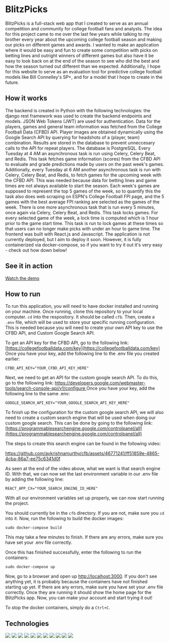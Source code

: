 # BlitzPicks

BlitzPicks is a full-stack web app that I created to serve as an annual competition and community for college football fans and analysts. The idea for this project came to me over the last few years while talking to my brother every year about the upcoming college football season and making our picks on different games and awards. I wanted to make an application where it would be easy and fun to create some competition with picks on betting lines and outright winners of different games but also have it be easy to look back on at the end of the season to see who did the best and how the season turned out different than we expected. Additionally, I hope for this website to serve as an evaluation tool for predictive college football models like Bill Connelley's SP+, and for a model that I hope to create in the future.

## How it works
The backend is created in Python with the following technologies: the django rest framework was used to create the backend endpoints and models. JSON Web Tokens (JWT) are used for authentication. Data for the players, games and general team information was fetched from the College Football Data (CFBD) API. Player images are obtained dynamically using the Google Search API by querying for headshots of a (player, team) combination. Results are stored in the database to prevent unneccesary calls to the API for repeat players. The database is PostgreSQL. Every Tuesday at 4 AM an asynchronous task is run using Celery, Celery Beat, and Redis. This task fetches game information (scores) from the CFBD API to evaluate and grade predictions made by users on the past week's games. Additionally, every Tuesday at 6 AM another asynchronous task is run with Celery, Celery Beat, and Redis, to fetch games for the upcoming week with the CFBD API. This was needed because data for betting lines and game times are not always available to start the season. Each week's games are supposed to represent the top 5 games of the week, so to quantify this the task also does web scraping on ESPN's College Football FPI page, and the 5 games with the best average FPI ranking are selected as the games of the week. There is one more asynchronous task that is run every 5 minutes, once again via Celery, Celery Beat, and Redis. This task locks games. For every selected game of the week, a lock time is computed which is 1 hour prior to the game start time. This task is run to lock games at these times so that users can no longer make picks with under an hour to game time. The frontend was built with React.js and Javascript. The application is not currently deployed, but I aim to deploy it soon. However, it is fully containerized via docker-compose, so if you want to try it out it's very easy - check out how down below!


## See it in action

[Watch the demo](https://www.youtube.com/watch?v=21Er8juIJAY)

## How to run

To run this application, you will need to have docker installed and running on your machine. Once running, clone this repository to your local computer. ```cd``` into the respository. It should be called ```cfb```. Then, create a ```.env``` file, which will be used to store your specific running configuration. This is needed because you will need to create your own API key to use the CFBD API, and Custom Google Search API. 

To get an API key for the CFBD API, go to the following link: [https://collegefootballdata.com/key](https://collegefootballdata.com/key)
Once you have your key, add the following line to the .env file you created earlier:

```CFBD_API_KEY="YOUR_CFBD_API_KEY_HERE"```

Next, we need to get an API for the custom google search API. To do this, go to the following link: [https://developers.google.com/webmaster-tools/search-console-api/v1/configure
](https://developers.google.com/webmaster-tools/search-console-api/v1/configure)
Once you have your key, add the following line to the same .env:

```GOOGLE_SEARCH_API_KEY="YOUR_GOOGLE_SEARCH_API_KEY_HERE"```

To finish up the configuration for the custom google search API, we will also need to create a custom search engine that will be used when doing our custom google search. This can be done by going to the following link: [https://programmablesearchengine.google.com/controlpanel/all](https://programmablesearchengine.google.com/controlpanel/all)

The steps to create this search engine can be found in the following video:

https://github.com/avkrishnamurthy/cfb/assets/46771241/ff51859e-4865-4cba-86a7-ee75c6341d0f

As seen at the end of the video above, what we want is that search engine ID. With that, we can now set the last environment variable in our .env file by adding the following line:

```REACT_APP_CX="YOUR_SEARCH_ENGINE_ID_HERE"```

With all our environment variables set up properly, we can now start running the project.

You should currently be in the ```cfb``` directory. If you are not, make sure you ```cd``` into it. Now, run the following to build the docker images:

```sudo docker-compose build```

This may take a few minutes to finish. If there are any errors, make sure you have set your .env file correctly.

Once this has finished successfully, enter the following to run the containers:

```sudo docker-compose up```

Now, go to a browser and open up [http://localhost:3000](http://localhost:3000). If you don't see anything yet, it is probably because the containers have not finished starting up yet. If there are any errors, make sure you have set your .env file correctly. Once they are running it should show the home page for the BlitzPicks app. Now, you can make your account and start trying it out!

To stop the docker containers, simply do a ```Ctrl+C```.

## Technologies

<img src="https://img.shields.io/badge/Python-14354C?style=for-the-badge&logo=python&logoColor=white">
<img src="https://img.shields.io/badge/django-%23092E20.svg?style=for-the-badge&logo=django&logoColor=white">
<img src="https://img.shields.io/badge/DJANGO-REST-ff1709?style=for-the-badge&logo=django&logoColor=white&color=ff1709&labelColor=gray">
<img src="https://img.shields.io/badge/react-%2320232a.svg?style=for-the-badge&logo=react&logoColor=%2361DAFB">
<img src="https://img.shields.io/badge/PostgreSQL-316192?style=for-the-badge&logo=postgresql&logoColor=white">
<img src="https://img.shields.io/badge/JWT-black?style=for-the-badge&logo=JSON%20web%20tokens">
<img src="https://img.shields.io/badge/celery-%2337814A.svg?&style=for-the-badge&logo=celery&logoColor=white" />
<img src="https://img.shields.io/badge/redis-%23DD0031.svg?style=for-the-badge&logo=redis&logoColor=white">
<img src="https://img.shields.io/badge/css3-%231572B6.svg?style=for-the-badge&logo=css3&logoColor=white">
<img src="https://img.shields.io/badge/google-4285F4?style=for-the-badge&logo=google&logoColor=white">
<img src="https://img.shields.io/badge/docker-%230db7ed.svg?style=for-the-badge&logo=docker&logoColor=white">



